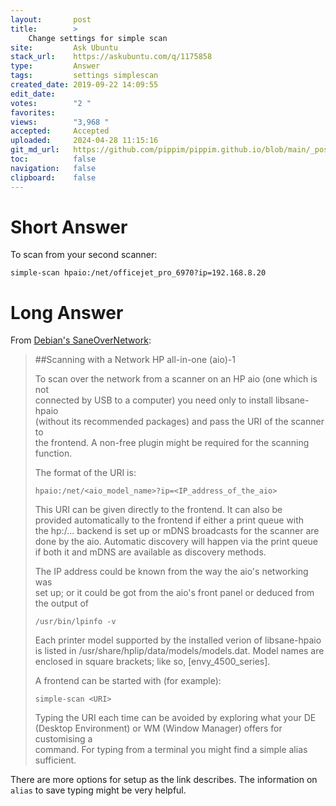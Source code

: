 ```yaml
---
layout:       post
title:        >
    Change settings for simple scan
site:         Ask Ubuntu
stack_url:    https://askubuntu.com/q/1175858
type:         Answer
tags:         settings simplescan
created_date: 2019-09-22 14:09:55
edit_date:    
votes:        "2 "
favorites:    
views:        "3,968 "
accepted:     Accepted
uploaded:     2024-04-28 11:15:16
git_md_url:   https://github.com/pippim/pippim.github.io/blob/main/_posts/2019/2019-09-22-Change-settings-for-simple-scan.md
toc:          false
navigation:   false
clipboard:    false
---
```


# Short Answer

To scan from your second scanner:

``` 
simple-scan hpaio:/net/officejet_pro_6970?ip=192.168.8.20
```

# Long Answer

From [Debian's SaneOverNetwork][1]:

> ##Scanning with a Network HP all-in-one (aio)-1  
>   
> To scan over the network from a scanner on an HP aio (one which is not  
> connected by USB to a computer) you need only to install libsane-hpaio  
> (without its recommended packages) and pass the URI of the scanner to  
> the frontend. A non-free plugin might be required for the scanning  
> function.  
>   
> The format of the URI is:  
>   
>     hpaio:/net/<aio_model_name>?ip=<IP_address_of_the_aio>  
>   
> This URI can be given directly to the frontend. It can also be  
> provided automatically to the frontend if either a print queue with  
> the hp:/... backend is set up or mDNS broadcasts for the scanner are  
> done by the aio. Automatic discovery will happen via the print queue  
> if both it and mDNS are available as discovery methods.  
>   
> The IP address could be known from the way the aio's networking was  
> set up; or it could be got from the aio's front panel or deduced from  
> the output of  
>   
>     /usr/bin/lpinfo -v  
>   
> Each printer model supported by the installed verion of libsane-hpaio  
> is listed in /usr/share/hplip/data/models/models.dat. Model names are  
> enclosed in square brackets; like so, [envy_4500_series].  
>   
> A frontend can be started with (for example):  
>   
>     simple-scan <URI>  
>   
> Typing the URI each time can be avoided by exploring what your DE  
> (Desktop Environment) or WM (Window Manager) offers for customising a  
> command. For typing from a terminal you might find a simple alias  
> sufficient.  

There are more options for setup as the link describes. The information on `alias` to save typing might be very helpful.

  [1]: https://wiki.debian.org/SaneOverNetwork#Scanning_with_a_Network_HP_all-in-one_.28aio.29-1
